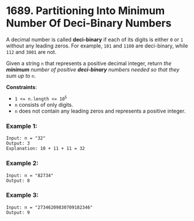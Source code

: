 # 1689. Partitioning Into Minimum Number Of Deci-Binary Numbers

A decimal number is called **deci-binary** if each of its digits is either `0` or `1` without any leading zeros. For example, `101` and `1100` are deci-binary, while `112` and `3001` are not.

Given a string `n` that represents a positive decimal integer, return *the ***minimum*** number of positive ***deci-binary*** numbers needed so that they sum up to* `n`.

**Constraints**:
- <code>1 <= n.length <= 10<sup>5<sup></code>
- `n` consists of only digits.
- `n` does not contain any leading zeros and represents a positive integer.

### Example 1:
```
Input: n = "32"
Output: 3
Explanation: 10 + 11 + 11 = 32
```

### Example 2:
```
Input: n = "82734"
Output: 8
```

### Example 3:
```
Input: n = "27346209830709182346"
Output: 9
```
